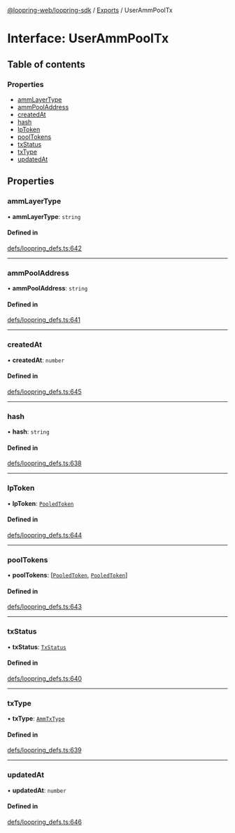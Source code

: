 [@loopring-web/loopring-sdk](../README.md) / [Exports](../modules.md) / UserAmmPoolTx

# Interface: UserAmmPoolTx

## Table of contents

### Properties

- [ammLayerType](UserAmmPoolTx.md#ammlayertype)
- [ammPoolAddress](UserAmmPoolTx.md#ammpooladdress)
- [createdAt](UserAmmPoolTx.md#createdat)
- [hash](UserAmmPoolTx.md#hash)
- [lpToken](UserAmmPoolTx.md#lptoken)
- [poolTokens](UserAmmPoolTx.md#pooltokens)
- [txStatus](UserAmmPoolTx.md#txstatus)
- [txType](UserAmmPoolTx.md#txtype)
- [updatedAt](UserAmmPoolTx.md#updatedat)

## Properties

### ammLayerType

• **ammLayerType**: `string`

#### Defined in

[defs/loopring_defs.ts:642](https://github.com/Loopring/loopring_sdk/blob/427d9da/src/defs/loopring_defs.ts#L642)

___

### ammPoolAddress

• **ammPoolAddress**: `string`

#### Defined in

[defs/loopring_defs.ts:641](https://github.com/Loopring/loopring_sdk/blob/427d9da/src/defs/loopring_defs.ts#L641)

___

### createdAt

• **createdAt**: `number`

#### Defined in

[defs/loopring_defs.ts:645](https://github.com/Loopring/loopring_sdk/blob/427d9da/src/defs/loopring_defs.ts#L645)

___

### hash

• **hash**: `string`

#### Defined in

[defs/loopring_defs.ts:638](https://github.com/Loopring/loopring_sdk/blob/427d9da/src/defs/loopring_defs.ts#L638)

___

### lpToken

• **lpToken**: [`PooledToken`](PooledToken.md)

#### Defined in

[defs/loopring_defs.ts:644](https://github.com/Loopring/loopring_sdk/blob/427d9da/src/defs/loopring_defs.ts#L644)

___

### poolTokens

• **poolTokens**: [[`PooledToken`](PooledToken.md), [`PooledToken`](PooledToken.md)]

#### Defined in

[defs/loopring_defs.ts:643](https://github.com/Loopring/loopring_sdk/blob/427d9da/src/defs/loopring_defs.ts#L643)

___

### txStatus

• **txStatus**: [`TxStatus`](../enums/TxStatus.md)

#### Defined in

[defs/loopring_defs.ts:640](https://github.com/Loopring/loopring_sdk/blob/427d9da/src/defs/loopring_defs.ts#L640)

___

### txType

• **txType**: [`AmmTxType`](../enums/AmmTxType.md)

#### Defined in

[defs/loopring_defs.ts:639](https://github.com/Loopring/loopring_sdk/blob/427d9da/src/defs/loopring_defs.ts#L639)

___

### updatedAt

• **updatedAt**: `number`

#### Defined in

[defs/loopring_defs.ts:646](https://github.com/Loopring/loopring_sdk/blob/427d9da/src/defs/loopring_defs.ts#L646)
